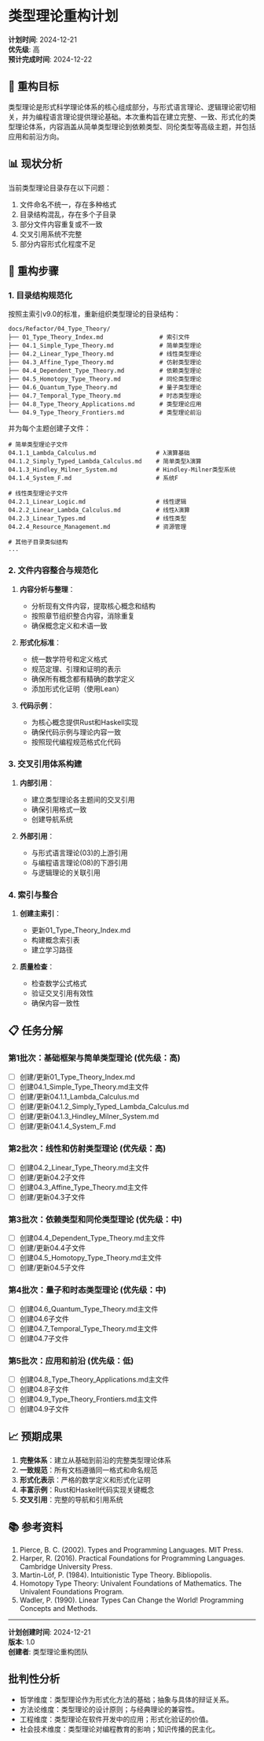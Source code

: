 # 类型理论重构计划

**计划时间**: 2024-12-21  
**优先级**: 高  
**预计完成时间**: 2024-12-22  

## 🎯 重构目标

类型理论是形式科学理论体系的核心组成部分，与形式语言理论、逻辑理论密切相关，并为编程语言理论提供理论基础。本次重构旨在建立完整、一致、形式化的类型理论体系，内容涵盖从简单类型理论到依赖类型、同伦类型等高级主题，并包括应用和前沿方向。

## 📊 现状分析

当前类型理论目录存在以下问题：

1. 文件命名不统一，存在多种格式
2. 目录结构混乱，存在多个子目录
3. 部分文件内容重复或不一致
4. 交叉引用系统不完整
5. 部分内容形式化程度不足

## 🔄 重构步骤

### 1. 目录结构规范化

按照主索引v9.0的标准，重新组织类型理论的目录结构：

```text
docs/Refactor/04_Type_Theory/
├── 01_Type_Theory_Index.md                # 索引文件
├── 04.1_Simple_Type_Theory.md             # 简单类型理论
├── 04.2_Linear_Type_Theory.md             # 线性类型理论
├── 04.3_Affine_Type_Theory.md             # 仿射类型理论
├── 04.4_Dependent_Type_Theory.md          # 依赖类型理论
├── 04.5_Homotopy_Type_Theory.md           # 同伦类型理论
├── 04.6_Quantum_Type_Theory.md            # 量子类型理论
├── 04.7_Temporal_Type_Theory.md           # 时态类型理论
├── 04.8_Type_Theory_Applications.md       # 类型理论应用
└── 04.9_Type_Theory_Frontiers.md          # 类型理论前沿
```

并为每个主题创建子文件：

```text
# 简单类型理论子文件
04.1.1_Lambda_Calculus.md                 # λ演算基础
04.1.2_Simply_Typed_Lambda_Calculus.md    # 简单类型λ演算
04.1.3_Hindley_Milner_System.md           # Hindley-Milner类型系统
04.1.4_System_F.md                        # 系统F

# 线性类型理论子文件
04.2.1_Linear_Logic.md                    # 线性逻辑
04.2.2_Linear_Lambda_Calculus.md          # 线性λ演算
04.2.3_Linear_Types.md                    # 线性类型
04.2.4_Resource_Management.md             # 资源管理

# 其他子目录类似结构
...
```

### 2. 文件内容整合与规范化

1. **内容分析与整理**：
   - 分析现有文件内容，提取核心概念和结构
   - 按照章节组织整合内容，消除重复
   - 确保概念定义和术语一致

2. **形式化标准**：
   - 统一数学符号和定义格式
   - 规范定理、引理和证明的表示
   - 确保所有概念都有精确的数学定义
   - 添加形式化证明（使用Lean）

3. **代码示例**：
   - 为核心概念提供Rust和Haskell实现
   - 确保代码示例与理论内容一致
   - 按照现代编程规范格式化代码

### 3. 交叉引用体系构建

1. **内部引用**：
   - 建立类型理论各主题间的交叉引用
   - 确保引用格式一致
   - 创建导航系统

2. **外部引用**：
   - 与形式语言理论(03)的上游引用
   - 与编程语言理论(08)的下游引用
   - 与逻辑理论的关联引用

### 4. 索引与整合

1. **创建主索引**：
   - 更新01_Type_Theory_Index.md
   - 构建概念索引表
   - 建立学习路径

2. **质量检查**：
   - 检查数学公式格式
   - 验证交叉引用有效性
   - 确保内容一致性

## 📋 任务分解

### 第1批次：基础框架与简单类型理论 (优先级：高)

- [ ] 创建/更新01_Type_Theory_Index.md
- [ ] 创建04.1_Simple_Type_Theory.md主文件
- [ ] 创建/更新04.1.1_Lambda_Calculus.md
- [ ] 创建/更新04.1.2_Simply_Typed_Lambda_Calculus.md
- [ ] 创建/更新04.1.3_Hindley_Milner_System.md
- [ ] 创建/更新04.1.4_System_F.md

### 第2批次：线性和仿射类型理论 (优先级：高)

- [ ] 创建04.2_Linear_Type_Theory.md主文件
- [ ] 创建/更新04.2子文件
- [ ] 创建04.3_Affine_Type_Theory.md主文件
- [ ] 创建/更新04.3子文件

### 第3批次：依赖类型和同伦类型理论 (优先级：中)

- [ ] 创建04.4_Dependent_Type_Theory.md主文件
- [ ] 创建/更新04.4子文件
- [ ] 创建04.5_Homotopy_Type_Theory.md主文件
- [ ] 创建/更新04.5子文件

### 第4批次：量子和时态类型理论 (优先级：中)

- [ ] 创建04.6_Quantum_Type_Theory.md主文件
- [ ] 创建04.6子文件
- [ ] 创建04.7_Temporal_Type_Theory.md主文件
- [ ] 创建04.7子文件

### 第5批次：应用和前沿 (优先级：低)

- [ ] 创建04.8_Type_Theory_Applications.md主文件
- [ ] 创建04.8子文件
- [ ] 创建04.9_Type_Theory_Frontiers.md主文件
- [ ] 创建04.9子文件

## 📈 预期成果

1. **完整体系**：建立从基础到前沿的完整类型理论体系
2. **一致规范**：所有文档遵循同一格式和命名规范
3. **形式化表示**：严格的数学定义和形式化证明
4. **丰富示例**：Rust和Haskell代码实现关键概念
5. **交叉引用**：完整的导航和引用系统

## 📚 参考资料

1. Pierce, B. C. (2002). Types and Programming Languages. MIT Press.
2. Harper, R. (2016). Practical Foundations for Programming Languages. Cambridge University Press.
3. Martin-Löf, P. (1984). Intuitionistic Type Theory. Bibliopolis.
4. Homotopy Type Theory: Univalent Foundations of Mathematics. The Univalent Foundations Program.
5. Wadler, P. (1990). Linear Types Can Change the World! Programming Concepts and Methods.

---

**计划创建时间**: 2024-12-21  
**版本**: 1.0  
**创建者**: 类型理论重构团队

## 批判性分析

- 哲学维度：类型理论作为形式化方法的基础；抽象与具体的辩证关系。
- 方法论维度：类型理论的设计原则；与经典理论的兼容性。
- 工程维度：类型理论在软件开发中的应用；形式化验证的价值。
- 社会技术维度：类型理论对编程教育的影响；知识传播的民主化。
